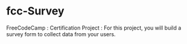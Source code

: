 # fcc-Survey
FreeCodeCamp : Certification Project : For this project, you will build a survey form to collect data from your users.
